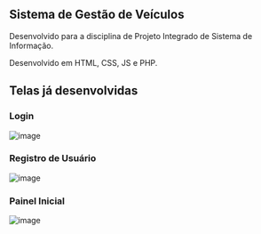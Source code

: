 ## Sistema de Gestão de Veículos
Desenvolvido para a disciplina de Projeto Integrado de Sistema de Informação.

Desenvolvido em HTML, CSS, JS e PHP.


## Telas já desenvolvidas
### Login
![image](https://github.com/raianecj/hidriver/assets/39846447/52c4285f-aace-40c8-acbe-6421fc4ad240)

### Registro de Usuário
![image](https://github.com/raianecj/hidriver/assets/39846447/c8f1af4a-7327-4b9e-bece-66248e8a9a90)

### Painel Inicial
![image](https://github.com/raianecj/hidriver/assets/39846447/698109ac-e8d0-4fe9-b6e2-3384397d9dca)

